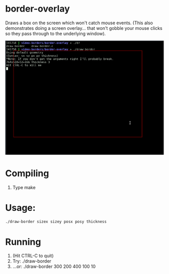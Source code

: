 # border-overlay
Draws a box on the screen which won't catch mouse events.
(This also demonstrates doing a screen overlay... that won't gobble your mouse clicks so they pass through to the underlying window).

![Screenshot](img/ss.png)

# Compiling
1. Type make

# Usage:

```
./draw-border sizex sizey posx posy thickness
```
# Running
1. (Hit CTRL-C to quit)
1. Try: ./draw-border
2. ...or: ./draw-border 300 200 400 100 10
